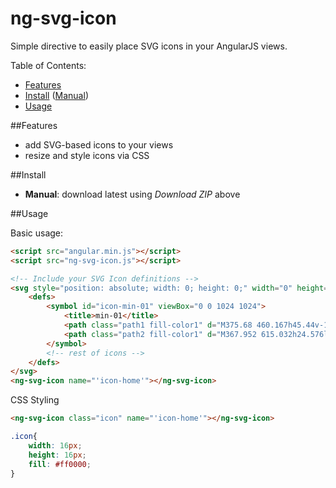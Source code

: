 ng-svg-icon
===================

Simple directive to easily place SVG icons in your AngularJS views.

Table of Contents:
* [Features](#features)
* [Install](#install) ([Manual](#manual))
* [Usage](#usage)

##<a name="features"></a>Features
* add SVG-based icons to your views
* resize and style icons via CSS

##<a name="install"></a>Install
* <a name="manual"></a>**Manual**: download latest using *Download ZIP* above


##<a name="usage"></a>Usage

Basic usage:
```html
<script src="angular.min.js"></script>
<script src="ng-svg-icon.js"></script>

<!-- Include your SVG Icon definitions -->
<svg style="position: absolute; width: 0; height: 0;" width="0" height="0" version="1.1" xmlns="http://www.w3.org/2000/svg" xmlns:xlink="http://www.w3.org/1999/xlink">
	<defs>
		<symbol id="icon-min-01" viewBox="0 0 1024 1024">
			<title>min-01</title>
			<path class="path1 fill-color1" d="M375.68 460.167h45.44v-133.76h-37.44v-23.040c10.24-1.92 19.040-4.213 26.4-6.88s14.24-5.92 20.64-9.76h27.52v173.44h40v30.080h-122.56v-30.080zM598.080 494.087c-21.333 0-38.187-9.12-50.56-27.36s-18.56-44.64-18.56-79.2c0-34.56 6.187-60.64 18.56-78.24s29.227-26.4 50.56-26.4c21.333 0 38.187 8.853 50.56 26.56s18.56 43.733 18.56 78.080c0 34.56-6.187 60.96-18.56 79.2s-29.227 27.36-50.56 27.36v0zM598.080 465.287c4.907 0 9.44-1.333 13.6-4s7.733-7.093 10.72-13.28c2.987-6.187 5.333-14.187 7.040-24s2.56-21.973 2.56-36.48c0-14.293-0.853-26.293-2.56-36s-4.053-17.547-7.040-23.52c-2.987-5.973-6.56-10.187-10.72-12.64s-8.693-3.68-13.6-3.68c-4.907 0-9.44 1.227-13.6 3.68s-7.733 6.667-10.72 12.64c-2.987 5.973-5.333 13.813-7.040 23.52s-2.56 21.707-2.56 36c0 14.507 0.853 26.667 2.56 36.48s4.053 17.813 7.040 24c2.987 6.187 6.56 10.613 10.72 13.28s8.693 4 13.6 4v0z"></path>
			<path class="path2 fill-color1" d="M367.952 615.032h24.576l22.656 61.824 8.256 23.808h0.768l8.064-23.808 22.272-61.824h24.576v125.568h-20.928v-57.408c0-2.944 0.096-6.144 0.288-9.6s0.416-6.944 0.672-10.464c0.256-3.52 0.576-6.976 0.96-10.368s0.704-6.56 0.96-9.504h-0.768l-10.176 28.608-21.696 57.024h-10.368l-21.696-57.024-9.984-28.608h-0.768c0.256 2.944 0.544 6.112 0.864 9.504s0.64 6.848 0.96 10.368c0.32 3.52 0.576 7.008 0.768 10.464s0.288 6.656 0.288 9.6v57.408h-20.544v-125.568zM510.992 615.032h22.272v125.568h-22.272v-125.568zM565.136 615.032h22.848l39.168 70.656 12.864 26.688h0.768c-0.512-6.528-1.12-13.536-1.824-21.024s-1.056-14.752-1.056-21.792v-54.528h21.312v125.568h-22.848l-39.168-70.656-12.864-26.688h-0.768c0.512 6.656 1.12 13.632 1.824 20.928s1.056 14.464 1.056 21.504v54.912h-21.312v-125.568z"></path>
		</symbol>
		<!-- rest of icons -->
	</defs>
</svg>
<ng-svg-icon name="'icon-home'"></ng-svg-icon>
```

CSS Styling
```html
<ng-svg-icon class="icon" name="'icon-home'"></ng-svg-icon>
```

```css
.icon{
	width: 16px;
	height: 16px;
	fill: #ff0000;
}
```